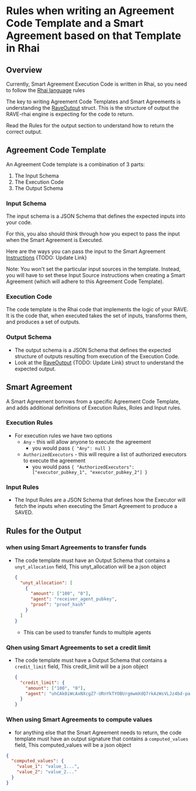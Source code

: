 # Rules when writing an Agreement Code Template and a Smart Agreement based on that Template in Rhai

## Overview

Currently, Smart Agreement Execution Code is written in Rhai, so you need to follow the [Rhai language](https://rhai.rs/) rules

The key to writing Agreement Code Templates and Smart Agreements is understanding the [RaveOutput](https://docs.rs/rave_engine/latest/rave_engine/types/entries/rave/rave_output/struct.RaveOutput.html) struct. This is the structure of output the RAVE-rhai engine is expecting for the code to return.

Read the Rules for the output section to understand how to return the correct output.

## Agreement Code Template

An Agreement Code template is a combination of 3 parts:

1. The Input Schema
2. The Execution Code
3. The Output Schema

### Input Schema

The input schema is a JSON Schema that defines the expected inputs into your code.

For this, you also should think through how you expect to pass the input when the Smart Agreement is Executed.

Here are the ways you can pass the input to the Smart Agreement [Instructions](https://docs.rs/rave_engine/latest/rave_engine/types/executable_agreement/enum.Instruction.html) {TODO: Update Link}

Note: You won't set the particular input sources in the template. Instead, you will have to set these Input Source instructions when creating a Smart Agreement (which will adhere to this Agreement Code Template).

### Execution Code

The code template is the Rhai code that implements the logic of your RAVE. It is the code that, when executed takes the set of inputs, transforms them, and produces a set of outputs.

### Output Schema

- The output schema is a JSON Schema that defines the expected structure of outputs resulting from execution of the Execution Code.
- Look at the [RaveOutput](https://docs.rs/rave_engine/latest/rave_engine/types/rave_output/struct.RaveOutput.html) {TODO: Update Link} struct to understand the expected output.

## Smart Agreement

A Smart Agreement borrows from a specific Agreement Code Template, and adds additional definitions of Execution Rules, Roles and Input rules.

### Execution Rules

- For execution rules we have two options
  - `Any` - this will allow anyone to execute the agreement
    - you would pass `{ "Any": null }`
  - `AuthorizedExecutors` - this will require a list of authorized executors to execute the agreement
    - you would pass `{ "AuthorizedExecutors": ["executor_pubkey_1", "executor_pubkey_2"] }`

### Input Rules

- The Input Rules are a JSON Schema that defines how the Executor will fetch the inputs when executing the Smart Agreement to produce a SAVED.

## Rules for the Output

### when using Smart Agreements to transfer funds

- The code template must have an Output Schema that contains a `unyt_allocation` field, This unyt_allocation will be a json object

  ```json
  {
    "unyt_allocation": [
      {
        "amount": ["100", "0"],
        "agent": "receiver_agent_pubkey",
        "proof": "proof_hash"
      }
    ]
  }
  ```

  - This can be used to transfer funds to multiple agents

### Qhen using Smart Agreements to set a credit limit

- The code template must have a Output Schema that contains a `credit_limit` field, This credit_limit will be a json object

  ```json
  {
    "credit_limit": {
      "amount": ["100", "0"],
      "agent": "uhCAk0iWcAxNXcgZ7-URnYkTYOBUrgmwmXdQ7rkAzWsVLJz4bd-pa"
    }
  }
  ```

### When using Smart Agreements to compute values

- for anything else that the Smart Agreement needs to return, the code template must have an output signature that contains a `computed_values` field, This computed_values will be a json object

```json
{
  "computed_values": {
    "value_1": "value_1...",
    "value_2": "value_2..."
  }
}
```
